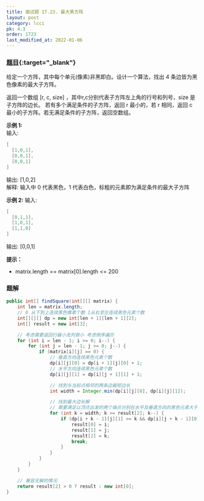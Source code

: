 ```yaml
---
title: 面试题 17.23. 最大黑方阵
layout: post
category: lcci
pk: 4.3
order: 1723
last_modified_at: 2022-01-06
---
```


### [题目](https://leetcode.cn/max-black-square-lcci/){:target="_blank"}

给定一个方阵，其中每个单元(像素)非黑即白。设计一个算法，找出 4 条边皆为黑色像素的最大子方阵。

返回一个数组 [r, c, size] ，其中r,c分别代表子方阵左上角的行号和列号，size 是子方阵的边长。
若有多个满足条件的子方阵，返回 r 最小的，若 r 相同，返回 c 最小的子方阵。若无满足条件的子方阵，返回空数组。

**示例 1:**  
输入:

```java
[
  [1,0,1],
  [0,0,1],
  [0,0,1]
]
```

输出: [1,0,2]  
解释: 输入中 0 代表黑色，1 代表白色，标粗的元素即为满足条件的最大子方阵

**示例 2:**
输入:

```java
[
  [0,1,1],
  [1,0,1],
  [1,1,0]
]
```

输出: [0,0,1]

**提示：**
- matrix.length == matrix[0].length <= 200

### 题解

```java
public int[] findSquare(int[][] matrix) {
    int len = matrix.length;
    // 0 从下到上连续黑色像素个数 1从右至左连续黑色元素个数
    int[][][] dp = new int[len + 1][len + 1][2];
    int[] result = new int[3];

    // 考虑需要返回行最小及列做小 考虑倒序遍历
    for (int i = len - 1; i >= 0; i--) {
        for (int j = len - 1; j >= 0; j--) {
            if (matrix[i][j] == 0) {
                // 垂直方向连续黑色元素个数
                dp[i][j][0] = dp[i + 1][j][0] + 1;
                // 水平方向连续黑色元素个数
                dp[i][j][1] = dp[i][j + 1][1] + 1;

                // 找到与当前点相邻的两条边最短边长
                int width = Integer.min(dp[i][j][0], dp[i][j][1]);

                // 找到最大边长解
                // 需要满足以顶点出发的两个端点分别在水平及垂直方向的黑色元素大于等于k个
                for (int k = width; k >= result[2]; k--) {
                    if (dp[i + k - 1][j][1] >= k && dp[i][j + k - 1][0] >= k) {
                        result[0] = i;
                        result[1] = j;
                        result[2] = k;
                        break;
                    }
                }
            }
        }
    }

    // 兼容无解的情况
    return result[2] > 0 ? result : new int[0];
}
```